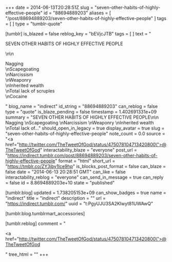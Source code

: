 +++
date = 2014-06-13T20:28:51Z
slug = "seven-other-habits-of-highly-effective-people"
id = "88694889203"
aliases = [ "/post/88694889203/seven-other-habits-of-highly-effective-people" ]
tags = [ ]
type = "tumblr-quote"

[tumblr]
is_blazed = false
reblog_key = "bEVjcJTB"
tags = [ ]
text = "<p>SEVEN OTHER HABITS OF HIGHLY EFFECTIVE PEOPLE</p>\n\n<p>Nagging<br/>\nScapegoating<br/>\nNarcissism<br/>\nWeaponry<br/>\nInherited wealth<br/>\nTotal lack of scruples<br/>\nCocaine</p>"
blog_name = "indirect"
id_string = "88694889203"
can_reblog = false
type = "quote"
is_blaze_pending = false
timestamp = 1.402691331e+09
summary = "SEVEN OTHER HABITS OF HIGHLY EFFECTIVE PEOPLE\n\n Nagging \nScapegoating \nNarcissism \nWeaponry \nInherited wealth \nTotal lack of..."
should_open_in_legacy = true
display_avatar = true
slug = "seven-other-habits-of-highly-effective-people"
note_count = 0.0
source = "<a href=\"http://twitter.com/TheTweetOfGod/status/475078104713420800\">@TheTweetOfGod</a>"
interactability_blaze = "everyone"
post_url = "https://indirect.tumblr.com/post/88694889203/seven-other-habits-of-highly-effective-people"
format = "html"
short_url = "https://tmblr.co/ZY3jby1Ice9hp"
is_blocks_post_format = false
can_blaze = false
date = "2014-06-13 20:28:51 GMT"
can_like = false
interactability_reblog = "everyone"
can_send_in_message = true
can_reply = false
id = 8.8694889203e+10
state = "published"

[tumblr.blog]
updated = 1.738205153e+09
can_show_badges = true
name = "indirect"
title = "indirect"
description = ""
url = "https://indirect.tumblr.com/"
uuid = "t:PgyUJU3SA2Klwyt81UWAwQ"

[tumblr.blog.tumblrmart_accessories]

[tumblr.reblog]
comment = "<p><a href=\"http://twitter.com/TheTweetOfGod/status/475078104713420800\">@TheTweetOfGod</a></p>"
tree_html = ""
+++
